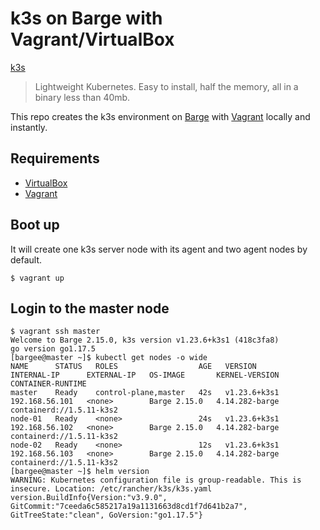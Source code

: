 # k3s on Barge with Vagrant/VirtualBox

[k3s](https://github.com/rancher/k3s)

> Lightweight Kubernetes. Easy to install, half the memory, all in a binary less than 40mb.

This repo creates the k3s environment on [Barge](https://github.com/bargees/barge-os) with [Vagrant](https://www.vagrantup.com/) locally and instantly.

## Requirements

- [VirtualBox](https://www.virtualbox.org/)
- [Vagrant](https://www.vagrantup.com/)

## Boot up

It will create one k3s server node with its agent and two agent nodes by default.

```
$ vagrant up
```

## Login to the master node

```
$ vagrant ssh master
Welcome to Barge 2.15.0, k3s version v1.23.6+k3s1 (418c3fa8)
go version go1.17.5
[bargee@master ~]$ kubectl get nodes -o wide
NAME      STATUS   ROLES                  AGE   VERSION        INTERNAL-IP      EXTERNAL-IP   OS-IMAGE       KERNEL-VERSION   CONTAINER-RUNTIME
master    Ready    control-plane,master   42s   v1.23.6+k3s1   192.168.56.101   <none>        Barge 2.15.0   4.14.282-barge   containerd://1.5.11-k3s2
node-01   Ready    <none>                 24s   v1.23.6+k3s1   192.168.56.102   <none>        Barge 2.15.0   4.14.282-barge   containerd://1.5.11-k3s2
node-02   Ready    <none>                 12s   v1.23.6+k3s1   192.168.56.103   <none>        Barge 2.15.0   4.14.282-barge   containerd://1.5.11-k3s2
[bargee@master ~]$ helm version
WARNING: Kubernetes configuration file is group-readable. This is insecure. Location: /etc/rancher/k3s/k3s.yaml
version.BuildInfo{Version:"v3.9.0", GitCommit:"7ceeda6c585217a19a1131663d8cd1f7d641b2a7", GitTreeState:"clean", GoVersion:"go1.17.5"}
```